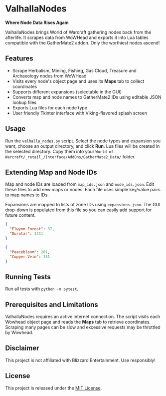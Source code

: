 # ValhallaNodes

**Where Node Data Rises Again**

ValhallaNodes brings World of Warcraft gathering nodes back from the afterlife. It scrapes data from WoWHead and exports it into Lua tables compatible with the GatherMate2 addon. Only the worthiest nodes ascend!

## Features
- Scrape Herbalism, Mining, Fishing, Gas Cloud, Treasure and Archaeology nodes from WoWHead
- Visits every node's object page and uses its **Maps** tab to collect coordinates
- Supports different expansions (selectable in the GUI)
- Converts map and node names to GatherMate2 IDs using editable JSON lookup files
- Exports Lua files for each node type
- User friendly Tkinter interface with Viking-flavored splash screen

## Usage
Run the `valhalla_nodes.py` script. Select the node types and expansion you want, choose an output directory, and click **Run**. Lua files will be created in the selected directory. Copy them into your `World of Warcraft/_retail_/Interface/AddOns/GatherMate2_Data/` folder.

## Extending Map and Node IDs
Map and node IDs are loaded from `map_ids.json` and `node_ids.json`. Edit these files to add new maps or nodes. Each file uses simple key/value pairs to map names to IDs.

Expansions are mapped to lists of zone IDs using `expansions.json`. The GUI drop-down is populated from this file so you can easily add support for future content.

```json
{
  "Elwynn Forest": 37,
  "Durotar": 1411
}
```

```json
{
  "Peacebloom": 201,
  "Copper Vein": 181
}
```
## Running Tests
Run all tests with `python -m pytest`.


## Prerequisites and Limitations
ValhallaNodes requires an active internet connection. The script visits each
Wowhead object page and reads the **Maps** tab to retrieve coordinates.
Scraping many pages can be slow and excessive requests may be throttled by
Wowhead.

## Disclaimer
This project is not affiliated with Blizzard Entertainment. Use responsibly!

## License
This project is released under the [MIT License](LICENSE).

